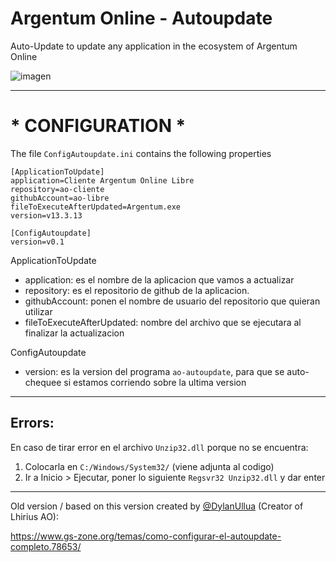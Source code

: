 # Argentum Online - Autoupdate
Auto-Update to update any application in the ecosystem of Argentum Online


![imagen](https://media.discordapp.net/attachments/496022118341935127/519694229933654017/frmLauncher.jpg)

----

# * CONFIGURATION *

The file `ConfigAutoupdate.ini` contains the following properties

```
[ApplicationToUpdate]
application=Cliente Argentum Online Libre
repository=ao-cliente
githubAccount=ao-libre
fileToExecuteAfterUpdated=Argentum.exe
version=v13.3.13

[ConfigAutoupdate]
version=v0.1
```

ApplicationToUpdate
- application: es el nombre de la aplicacion que vamos a actualizar
- repository: es el repositorio de github de la aplicacion.
- githubAccount: ponen el nombre de usuario del repositorio que quieran utilizar
- fileToExecuteAfterUpdated: nombre del archivo que se ejecutara al finalizar la actualizacion

ConfigAutoupdate
- version: es la version del programa `ao-autoupdate`, para que se auto-chequee si estamos corriendo sobre la ultima version

---------

## Errors:
En caso de tirar error en el archivo `Unzip32.dll` porque no se encuentra:

1. Colocarla en `C:/Windows/System32/` (viene adjunta al codigo)
2. Ir a Inicio > Ejecutar, poner lo siguiente `Regsvr32 Unzip32.dll` y dar enter

-------- 

Old version / based on this version created by [@DylanUllua](https://github.com/DylanUllua) (Creator of Lhirius AO):

https://www.gs-zone.org/temas/como-configurar-el-autoupdate-completo.78653/
